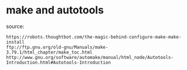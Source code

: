 make and autotools
==================

source:

    https://robots.thoughtbot.com/the-magic-behind-configure-make-make-install
    ftp://ftp.gnu.org/old-gnu/Manuals/make-3.79.1/html_chapter/make_toc.html
    http://www.gnu.org/software/automake/manual/html_node/Autotools-Introduction.html#Autotools-Introduction
